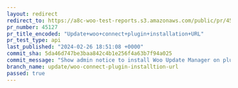 ```yaml
---
layout: redirect
redirect_to: https://a8c-woo-test-reports.s3.amazonaws.com/public/pr/45127/api/index.html
pr_number: 45127
pr_title_encoded: "Update+woo+connect+plugin+installation+URL"
pr_test_type: api
last_published: "2024-02-26 18:51:08 +0000"
commit_sha: 5da46d747be3baa842c4b1e256f4a63b7f94a025
commit_message: "Show admin notice to install Woo Update Manager on plugins.php."
branch_name: update/woo-connect-plugin-installtion-url
passed: true
---
```

